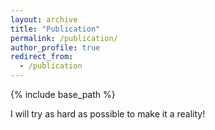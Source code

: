 ```yaml
---
layout: archive
title: "Publication"
permalink: /publication/
author_profile: true
redirect_from:
  - /publication
---
```


{% include base_path %}

I will try as hard as possible to make it a reality!
